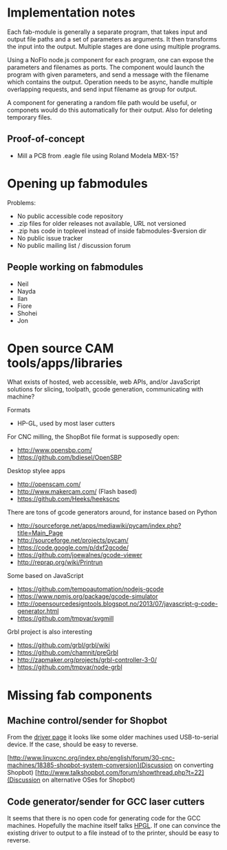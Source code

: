 
Implementation notes
==================

Each fab-module is generally a separate program, that takes
input and output file paths and a set of parameters as arguments.
It then transforms the input into the output.
Multiple stages are done using multiple programs.

Using a NoFlo node.js component for each program,
one can expose the parameters and filenames as ports.
The component would launch the program with given parameters,
and send a message with the filename which contains the output.
Operation needs to be async, handle multiple overlapping requests,
and send input filename as group for output.

A component for generating a random file path would be useful,
or componets would do this automatically for their output.
Also for deleting temporary files.

Proof-of-concept
-----------------
* Mill a PCB from .eagle file using Roland Modela MBX-15?


Opening up fabmodules
=====================
Problems:
* No public accessible code repository
* .zip files for older releases not available, URL not versioned
* .zip has code in toplevel instead of inside fabmodules-$version dir
* No public issue tracker
* No public mailing list / discussion forum


People working on fabmodules
--------
- Neil
- Nayda
- Ilan
- Fiore
- Shohei
- Jon


Open source CAM tools/apps/libraries
=====================================
What exists of hosted, web accessible, web APIs, and/or JavaScript solutions for
slicing, toolpath, gcode generation, communicating with machine?

Formats
* HP-GL, used by most laser cutters

For CNC milling, the ShopBot file format is supposedly open:
* http://www.opensbp.com/
* https://github.com/bdiesel/OpenSBP

Desktop stylee apps
* http://openscam.com/
* http://www.makercam.com/ (Flash based)
* https://github.com/Heeks/heekscnc

There are tons of gcode generators around, for instance based on Python
* http://sourceforge.net/apps/mediawiki/pycam/index.php?title=Main_Page
* http://sourceforge.net/projects/pycam/
* https://code.google.com/p/dxf2gcode/
* https://github.com/joewalnes/gcode-viewer
* http://reprap.org/wiki/Printrun

Some based on JavaScript
* https://github.com/tempoautomation/nodejs-gcode
* https://www.npmjs.org/package/gcode-simulator
* http://opensourcedesigntools.blogspot.no/2013/07/javascript-g-code-generator.html
* https://github.com/tmpvar/svgmill

Grbl project is also interesting
* https://github.com/grbl/grbl/wiki
* https://github.com/chamnit/preGrbl
* http://zapmaker.org/projects/grbl-controller-3-0/
* https://github.com/tmpvar/node-grbl


Missing fab components
=========================

Machine control/sender for Shopbot
-------------------------------
From the [driver page](http://www.shopbottools.com/msupport/drivers.htm) it looks like
some older machines used USB-to-serial device. If the case, should be easy to reverse.

[http://www.linuxcnc.org/index.php/english/forum/30-cnc-machines/18385-shopbot-system-conversion](Discussion on converting Shopbot)
[http://www.talkshopbot.com/forum/showthread.php?t=22](Discussion on alternative OSes for Shopbot)

Code generator/sender for GCC laser cutters
-------------------------------
It seems that there is no open code for generating code for the GCC machines.
Hopefully the machine itself talks [HPGL](http://en.wikipedia.org/wiki/HPGL).
If one can convince the existing driver to output to a file instead of to the printer,
should be easy to reverse. 

